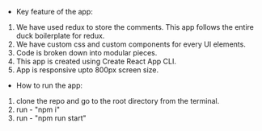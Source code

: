- Key feature of the app:

1. We have used redux to store the comments. This app follows the entire duck boilerplate for redux.
2. We have custom css and custom components for every UI elements.
3. Code is broken down into modular pieces.
4. This app is created using Create React App CLI.
5. App is responsive upto 800px screen size.

- How to run the app:

1. clone the repo and go to the root directory from the terminal.
2. run - "npm i"
3. run - "npm run start"
